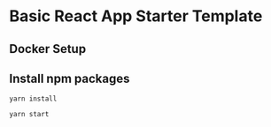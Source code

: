 # Basic React App Starter Template

## Docker Setup




## Install npm packages
`yarn install`

`yarn start`

